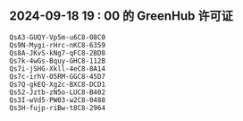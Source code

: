 ## 2024-09-18 19 : 00 的 GreenHub 许可证
```
QsA3-GUQY-Vp5m-u6C8-08C0
Qs9N-Mygi-rHrc-nKC8-6359
Qs8A-JKvS-kNg7-qFC8-2BD8
Qs7k-4wGs-Bquy-GHC8-112B
Qs7i-jSHG-Xkll-4eC8-8A14
Qs7c-irhV-O5RM-GGC8-45D7
Qs7Q-gkEQ-Xg2c-BXC8-DCD1
Qs52-Jztb-zN5o-LUC8-B402
Qs3I-wVd5-PW03-w2C8-0488
Qs3H-fujp-riBw-t8C8-2964
```
